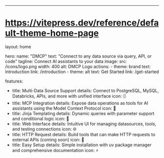 ---
# https://vitepress.dev/reference/default-theme-home-page
layout: home

hero:
  name: "DMCP"
  text: "Connect to any data source via query, API, or code"
  tagline: Connect AI assistants to your data
  image:
    src: /icons/logo.png
    width: 400
    alt: DMCP Logo
  actions:
    - theme: brand
      text: Introduction
      link: /introduction
    - theme: alt
      text: Get Started
      link: /get-started

features:
  - title: Multi-Data Source Support
    details: Connect to PostgreSQL, MySQL, Databricks, APIs, and more with unified interface
    icon: 🗄️
  - title: MCP Integration
    details: Expose data operations as tools for AI assistants using the Model Context Protocol
    icon: 🤖
  - title: Jinja Templating
    details: Dynamic queries with parameter support and conditional logic
    icon: 📝
  - title: Web Interface
    details: Intuitive UI for managing datasources, tools, and testing connections
    icon: 🌐
  - title: HTTP Request
    details: Build tools that can make HTTP requests to external APIs (coming soon)
    icon: 🔐
  - title: Easy Setup
    details: Simple installation with uv package manager and comprehensive documentation
    icon: ⚡

